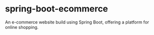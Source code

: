 # spring-boot-ecommerce
An e-commerce website build using Spring Boot, offering a platform for online shopping.
